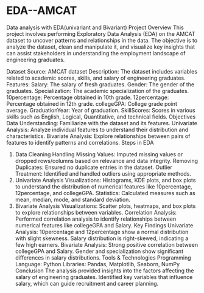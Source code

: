 # EDA--AMCAT
Data analysis  with EDA(univariant and Bivariant)
Project Overview
This project involves performing Exploratory Data Analysis (EDA) on the AMCAT dataset to uncover patterns and relationships in the data. The objective is to analyze the dataset, clean and manipulate it, and visualize key insights that can assist stakeholders in understanding the employment landscape of engineering graduates.

Dataset
Source: AMCAT dataset
Description: The dataset includes variables related to academic scores, skills, and salary of engineering graduates.
Features:
Salary: The salary of fresh graduates.
Gender: The gender of the graduates.
Specialization: The academic specialization of the graduates.
10percentage: Percentage obtained in 10th grade.
12percentage: Percentage obtained in 12th grade.
collegeGPA: College grade point average.
GraduationYear: Year of graduation.
SkillScores: Scores in various skills such as English, Logical, Quantitative, and technical fields.
Objectives
Data Understanding: Familiarize with the dataset and its features.
Univariate Analysis: Analyze individual features to understand their distribution and characteristics.
Bivariate Analysis: Explore relationships between pairs of features to identify patterns and correlations.
Steps in EDA
1. Data Cleaning
Handling Missing Values: Imputed missing values or dropped rows/columns based on relevance and data integrity.
Removing Duplicates: Ensured no duplicate entries in the dataset.
Outlier Treatment: Identified and handled outliers using appropriate methods.
2. Univariate Analysis
Visualizations: Histograms, KDE plots, and box plots to understand the distribution of numerical features like 10percentage, 12percentage, and collegeGPA.
Statistics: Calculated measures such as mean, median, mode, and standard deviation.
3. Bivariate Analysis
Visualizations: Scatter plots, heatmaps, and box plots to explore relationships between variables.
Correlation Analysis: Performed correlation analysis to identify relationships between numerical features like collegeGPA and Salary.
Key Findings
Univariate Analysis:
10percentage and 12percentage show a normal distribution with slight skewness.
Salary distribution is right-skewed, indicating a few high earners.
Bivariate Analysis:
Strong positive correlation between collegeGPA and Salary.
Gender and specialization show significant differences in salary distributions.
Tools & Technologies
Programming Language: Python
Libraries: Pandas, Matplotlib, Seaborn, NumPy
Conclusion
The analysis provided insights into the factors affecting the salary of engineering graduates.
Identified key variables that influence salary, which can guide recruitment and career planning.
